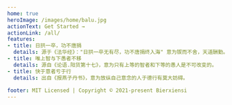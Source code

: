 ```yaml
---
home: true
heroImage: /images/home/balu.jpg
actionText: Get Started →
actionLink: /all/
features:
- title: 日拱一卒，功不唐捐
  details: 源于《法华经》："日拱一卒无有尽，功不唐捐终入海" 意为锲而不舍，天道酬勤。
- title: 唯上智与下愚者不移
  details: 源自《论语.阳货第十七》，意为只有上等的智者和下等的愚人是不可改变的。
- title: 快于意者亏于行
  details: 出自《报燕子丹书》，意为放纵自己意念的人于德行有莫大妨碍。
 
footer: MIT Licensed | Copyright © 2021-present Bierxiensi
---
```

